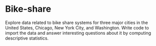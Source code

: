 # Bike-share
Explore data related to bike share systems for three major cities in the United States, Chicago, New York City, and Washington. Write code to import the data and answer interesting questions about it by computing descriptive statistics.

